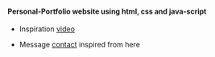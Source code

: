 #### Personal-Portfolio website using html, css and java-script
* Inspiration [video](https://youtu.be/0YFrGy_mzjY)

* Message [contact](https://github.com/jamiewilson/form-to-google-sheets) inspired from here